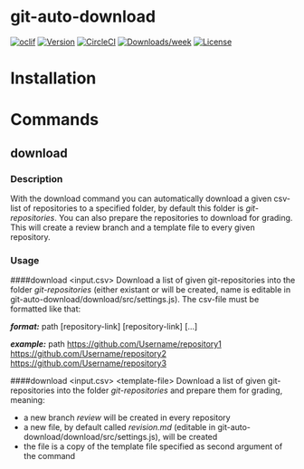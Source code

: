 git-auto-download
=================



[![oclif](https://img.shields.io/badge/cli-oclif-brightgreen.svg)](https://oclif.io)
[![Version](https://img.shields.io/npm/v/download.svg)](https://npmjs.org/package/download)
[![CircleCI](https://circleci.com/gh/INazca/git-auto-download/tree/master.svg?style=shield)](https://circleci.com/gh/INazca/git-auto-download/tree/master)
[![Downloads/week](https://img.shields.io/npm/dw/download.svg)](https://npmjs.org/package/download)
[![License](https://img.shields.io/npm/l/download.svg)](https://github.com/INazca/git-auto-download/blob/master/package.json)

# Installation

# Commands

## download
### Description
With the download command you can automatically download a given csv-list of repositories to a specified folder, by default this folder is *git-repositories*. You can also prepare the repositories to download for grading. This will create a review branch and a template file to every given repository.

### Usage

####download <input.csv>
Download a list of given git-repositories into the folder *git-repositories* (either existant or will be created, name is editable in git-auto-download/download/src/settings.js). The csv-file must be formatted like that:

***format:***
path
[repository-link]
[repository-link]
[...]

***example:***
path
https://github.com/Username/repository1
https://github.com/Username/repository2
https://github.com/Username/repository3

####download <input.csv> \<template-file>
Download a list of given git-repositories into the folder *git-repositories* and prepare them for grading, meaning:
- a new branch *review* will be created in every repository
- a new file, by default called *revision.md* (editable in git-auto-download/download/src/settings.js), will be created
- the file is a copy of the template file specified as second argument of the command
